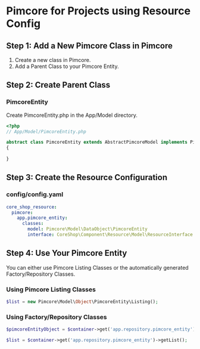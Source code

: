 # Pimcore for Projects using Resource Config

## Step 1: Add a New Pimcore Class in Pimcore

1. Create a new class in Pimcore.
2. Add a Parent Class to your Pimcore Entity.

## Step 2: Create Parent Class

### PimcoreEntity

Create PimcoreEntity.php in the App/Model directory.

```php
<?php
// App/Model/PimcoreEntity.php

abstract class PimcoreEntity extends AbstractPimcoreModel implements PimcoreModelInterface 
{
    
}
```

## Step 3: Create the Resource Configuration

### config/config.yaml

```yaml
core_shop_resource:
  pimcore:
    app.pimcore_entity:
      classes:
        model: Pimcore\Model\DataObject\PimcoreEntity
        interface: CoreShop\Component\Resource\Model\ResourceInterface
```

## Step 4: Use Your Pimcore Entity

You can either use Pimcore Listing Classes or the automatically generated Factory/Repository Classes.

### Using Pimcore Listing Classes

```php
$list = new Pimcore\Model\Object\PimcoreEntity\Listing();
```

### Using Factory/Repository Classes

```php
$pimcoreEntityObject = $container->get('app.repository.pimcore_entity')->findBy($id);

$list = $container->get('app.repository.pimcore_entity')->getList();
```
